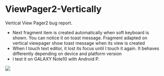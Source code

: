 # ViewPager2-Vertically

Vertical View Pager2 bug report. 

- Next fragment item is created automatically when soft keyboard is shown. You can notice it on toast message. Fragment adapted on vertical viewpager show toast message when its view is created
- When I touch text editor, it lost its focus until I touch it again. It behaves differently depending on device and platform version
- I test it on GALAXY Note10 with Android P. 

![](https://github.com/kwony/ViewPager2-Vertically/blob/master/assets/sample_focus_lost.gif)
